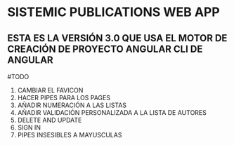 # SISTEMIC PUBLICATIONS WEB APP
## ESTA ES LA VERSIÓN 3.0 QUE USA EL MOTOR DE CREACIÓN DE PROYECTO ANGULAR CLI DE ANGULAR

#TODO
1. CAMBIAR EL FAVICON
2. HACER PIPES PARA LOS PAGES
3. AÑADIR NUMERACIÓN A LAS LISTAS
4. AÑADIR VALIDACIÓN PERSONALIZADA A LA LISTA DE AUTORES
5. DELETE AND UPDATE
6. SIGN IN
7. PIPES INSESIBLES A MAYUSCULAS

